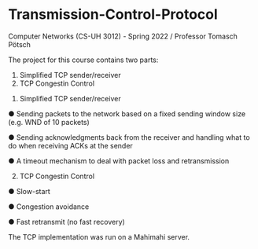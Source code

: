# Transmission-Control-Protocol
Computer Networks (CS-UH 3012) - Spring 2022 / Professor Tomasch Pötsch


The project for this course contains two parts:
1. Simplified TCP sender/receiver
2. TCP Congestin Control


1) Simplified TCP sender/receiver

● Sending packets to the network based on a fixed sending window size (e.g. WND of 10
packets)

● Sending acknowledgments back from the receiver and handling what to do when
receiving ACKs at the sender

● A timeout mechanism to deal with packet loss and retransmission


2) TCP Congestin Control

● Slow-start

● Congestion avoidance

● Fast retransmit (no fast recovery)

The TCP implementation was run on a Mahimahi server.
